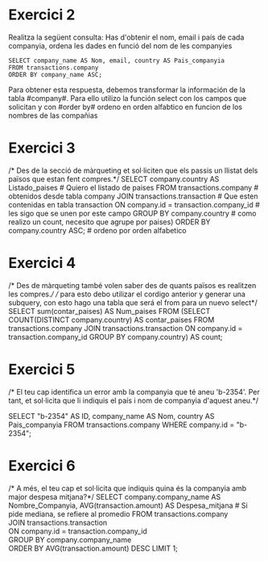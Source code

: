 # Exercici 2
Realitza la següent consulta: Has d'obtenir el nom, email i país de cada companyia, ordena les dades en funció del nom de les companyies



	SELECT company_name AS Nom, email, country AS Pais_companyia
	FROM transactions.company
	ORDER BY company_name ASC; 


Para obtener esta respuesta, debemos transformar la información de la tabla #company#. 
Para ello utilizo la función select con los campos que solicitan
y con #order by# ordeno en orden alfabtico en funcion de los nombres de las compañias


# Exercici 3
/* Des de la secció de màrqueting et sol·liciten que els passis un 
llistat dels països que estan fent compres.*/
SELECT 		company.country AS Listado_paises 		# Quiero el listado de paises
FROM		transactions.company					# obtenidos desde tabla company
JOIN 		transactions.transaction 				# Que esten contenidas en tabla transaction
ON 			company.id = transaction.company_id		# les sigo que se unen por este campo
GROUP BY 	company.country						# como realizo un count, necesito que agrupe por paises)
ORDER BY 	company.country ASC;					# ordeno por orden alfabetico

# Exercici 4
/* Des de màrqueting també volen saber des de quants països es realitzen les compres.*/
/* para esto debo utilizar el cordigo anterior y generar una subquery, 
con esto hago una tabla que será el from para un nuevo select*/
SELECT 		sum(contar_paises) AS Num_paises
FROM 
	(SELECT 	COUNT(DISTINCT company.country) AS contar_paises 
    FROM		transactions.company 
    JOIN 		transactions.transaction 
    ON 			company.id = transaction.company_id 
    GROUP BY 	company.country) AS count;
    
# Exercici 5
/* El teu cap identifica un error amb la companyia que té aneu 'b-2354'. Per tant, et sol·licita que li indiquis el país i nom de companyia d'aquest aneu.*/

SELECT		"b-2354" AS ID,
			company_name AS Nom, 
			country AS Pais_companyia
FROM 		transactions.company
WHERE		company.id = "b-2354";

# Exercici 6
/* A més, el teu cap et sol·licita que indiquis quina és la companyia amb major despesa mitjana?*/
SELECT 		company.company_name 	AS Nombre_Companyia,
			AVG(transaction.amount) AS Despesa_mitjana	# Si pide mediana, se refiere al promedio
FROM		transactions.company					
JOIN 		transactions.transaction 				
ON 			company.id = transaction.company_id		
GROUP BY 	company.company_name					
ORDER BY 	AVG(transaction.amount) DESC
LIMIT 		1;   
